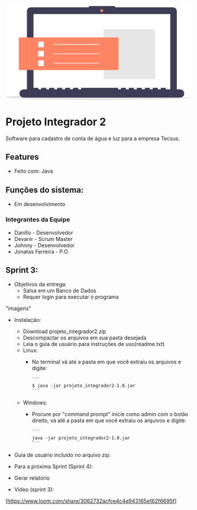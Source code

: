 <img src="img/icone_pi.png" >

# Projeto Integrador 2

Software para cadastro de conta de água e luz para a empresa Tecsus.

## Features

- Feito com: Java

## Funções do sistema:

- Em desenvolvimento

### Integrantes da Equipe

- Danillo - Desenvolvedor
- Devanir - Scrum Master
- Johnny - Desenvolvedor
- Jonatas Ferreira - P.O.

## Sprint 3:

- Objetivos da entrega:
   - Salva em um Banco de Dados
   - Requer login para executar o programa
   
"imagens"
   
- Instalação:
   - Download projeto_integrador2.zip
   - Descompactar os arquivos em sua pasta desejada
   - Leia o guia de usuário para instruções de uso(readme.txt)
   - Linux:
      - No terminal vá até a pasta em que você extraiu os arquivos e digite:
      
            ```
            $ java -jar projeto_integrador2-1.0.jar
            ```
   - Windows:
      - Procure por "command prompt" inicie como admin com o botão direito, vá até a pasta em que você extraiu os arquivos e digite:
      
            ```
            java -jar projeto_integrador2-1.0.jar
            ```
- Guia de usuário incluído no arquivo zip.

- Para a próxima Sprint (Sprint 4):

 - Gerar relatório

- Vídeo (sprint 3):

[https://www.loom.com/share/3062732acfce4c4e943165e162f6695f]


